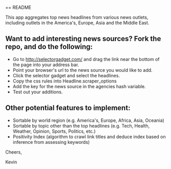 == README

This app aggregates top news headlines from various news outlets, including outlets in the America's, 
Europe, Asia and the Middle East.

## Want to add interesting news sources? Fork the repo, and do the following:

- Go to http://selectorgadget.com/ and drag the link near the bottom of the page into your address bar.
- Point your browser's url to the news source you would like to add.
- Click the selector gadget and select the headlines.
- Copy the css rules into Headline.scraper_options
- Add the key for the news source in the agencies hash variable.
- Test out your additions.

## Other potential features to implement:

- Sortable by world region (e.g. America's, Europe, Africa, Asia, Oceania)
- Sortable by topic other than the top headlines (e.g. Tech, Health, Weather, Opinion, Sports, Politics, etc.)
- Positivity Index (algorithm to crawl link titles and deduce index based on inference from assessing keywords) 

Cheers,

Kevin
